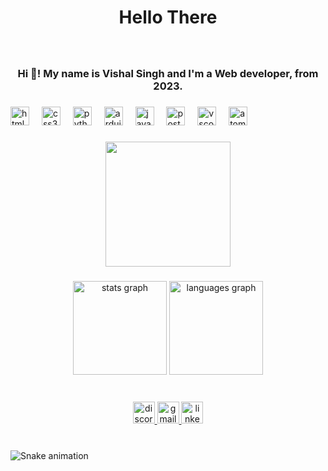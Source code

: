 <h1 align="center">Hello There</h1>

###

<br clear="both">

<h3 align="center">Hi 👋! My name is Vishal Singh and I'm a Web developer, from 2023.</h3>

###

<div align="left">
  <img src="https://cdn.jsdelivr.net/gh/devicons/devicon/icons/html5/html5-original.svg" height="30" alt="html5 logo"  />
  <img width="12" />
  <img src="https://cdn.jsdelivr.net/gh/devicons/devicon/icons/css3/css3-original.svg" height="30" alt="css3 logo"  />
  <img width="12" />
  <img src="https://cdn.jsdelivr.net/gh/devicons/devicon/icons/python/python-original.svg" height="30" alt="python logo"  />
  <img width="12" />
  <img src="https://cdn.jsdelivr.net/gh/devicons/devicon/icons/arduino/arduino-original.svg" height="30" alt="arduino logo"  />
  <img width="12" />
  <img src="https://cdn.jsdelivr.net/gh/devicons/devicon/icons/javascript/javascript-original.svg" height="30" alt="javascript logo"  />
  <img width="12" />
  <img src="https://cdn.jsdelivr.net/gh/devicons/devicon/icons/postgresql/postgresql-original.svg" height="30" alt="postgresql logo"  />
  <img width="12" />
  <img src="https://cdn.jsdelivr.net/gh/devicons/devicon/icons/vscode/vscode-original.svg" height="30" alt="vscode logo"  />
  <img width="12" />
  <img src="https://cdn.jsdelivr.net/gh/devicons/devicon/icons/atom/atom-original.svg" height="30" alt="atom logo"  />
</div>

###

<div align="center">
  <img height="200" src="https://c4.wallpaperflare.com/wallpaper/695/288/977/listen-to-music-wallpaper-preview.jpg"  />
</div>

###

<div align="center">
  <img src="https://github-readme-stats.vercel.app/api?username=Luffy2OP&hide_title=false&hide_rank=false&show_icons=true&include_all_commits=true&count_private=true&disable_animations=false&theme=dark&locale=en&hide_border=false&order=1" height="150" alt="stats graph"  />
  <img src="https://github-readme-stats.vercel.app/api/top-langs?username=Luffy2OP&locale=en&hide_title=false&layout=compact&card_width=320&langs_count=5&theme=dracula&hide_border=false&order=2" height="150" alt="languages graph"  />
</div>

###

<br clear="both">

<div align="center">
  <a href="https://discord.gg/DXZZBBV9WP" target="_blank">
    <img src="https://img.shields.io/static/v1?message=Discord&logo=discord&label=my&color=7289DA&logoColor=white&labelColor=&style=for-the-badge" height="35" alt="discord logo"  />
  </a>
  <a href="vsgkp007@gmail.com" target="_blank">
    <img src="https://img.shields.io/static/v1?message=Gmail&logo=gmail&label=yo&color=D14836&logoColor=white&labelColor=&style=for-the-badge" height="35" alt="gmail logo"  />
  </a>
  <a href="https://www.linkedin.com/in/vishal-singh-b41175190/" target="_blank">
    <img src="https://img.shields.io/static/v1?message=LinkedIn&logo=linkedin&label=My&color=&logoColor=GREEN&labelColor=&style=for-the-badge" height="35" alt="linkedin logo"  />
  </a>
</div>

###

<br clear="both">

<img src="https://raw.githubusercontent.com/Luffy2OP/Luffy2OP/output/snake.svg" alt="Snake animation" />

###
